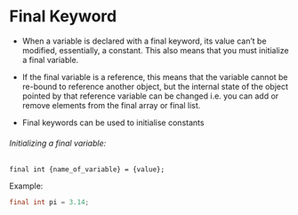 # Final Keyword
* When a variable is declared with a final keyword, its value can’t be modified,
essentially, a constant. This also means that you must initialize a final
variable.

 * If the final variable is a reference, this means that the variable cannot be
re-bound to reference another object, but the internal state of the object
pointed by that reference variable can be changed i.e. you can add or
remove elements from the final array or final list.

 * Final keywords can be used to initialise constants

###### Initializing a final variable:
````
final int {name_of_variable} = {value};
````
Example:
~~~Java
final int pi = 3.14;
~~~
